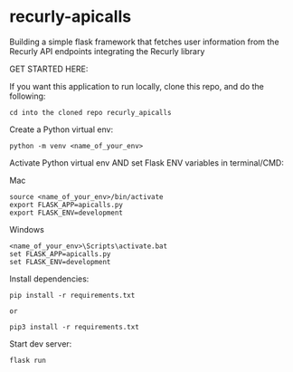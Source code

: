 # recurly-apicalls
Building a simple flask framework that fetches user information from the Recurly API endpoints integrating the Recurly library 


GET STARTED HERE:

If you want this application to run locally, clone this repo, and do the following:

    cd into the cloned repo recurly_apicalls

Create a Python virtual env:

    python -m venv <name_of_your_env>

Activate Python virtual env AND set Flask ENV variables in terminal/CMD:

  Mac

    source <name_of_your_env>/bin/activate
    export FLASK_APP=apicalls.py
    export FLASK_ENV=development

  Windows

    <name_of_your_env>\Scripts\activate.bat
    set FLASK_APP=apicalls.py
    set FLASK_ENV=development

Install dependencies:

    pip install -r requirements.txt
    
    or
    
    pip3 install -r requirements.txt

Start dev server:

    flask run
